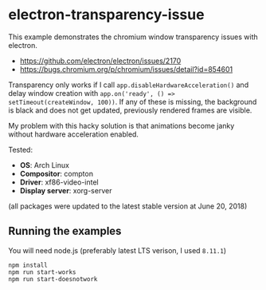 # electron-transparency-issue

This example demonstrates the chromium window transparency issues with electron.

- https://github.com/electron/electron/issues/2170
- https://bugs.chromium.org/p/chromium/issues/detail?id=854601

Transparency only works if I call `app.disableHardwareAcceleration()` and delay window creation
with `app.on('ready', () => setTimeout(createWindow, 100))`. If any of these is missing, the background is black and does not get updated, previously rendered frames are visible.

My problem with this hacky solution is that animations become janky without hardware acceleration enabled.

Tested:
- __OS__: Arch Linux
- __Compositor__: compton
- __Driver__: xf86-video-intel
- __Display server__: xorg-server

(all packages were updated to the latest stable version at June 20, 2018)

## Running the examples

You will need node.js (preferably latest LTS verison, I used `8.11.1`)

```
npm install
npm run start-works
npm run start-doesnotwork
```